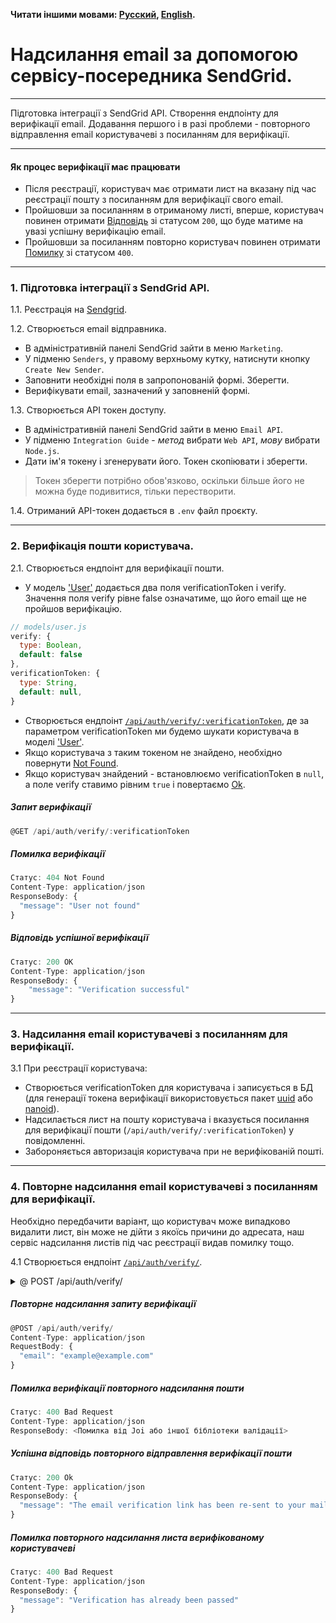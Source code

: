 **Читати іншими мовами: [Русский](../README.md), [English](./README.en.md).**

# Надсилання email за допомогою сервісу-посередника SendGrid.

---

Підготовка інтеграції з SendGrid API. Створення ендпоінту для верифікації email.
Додавання першого і в разі проблеми - повторного відправлення email
користувачеві з посиланням для верифікації.

---

#### Як процес верифікації має працювати

- Після реєстрації, користувач має отримати лист на вказану під час реєстрації
  пошту з посиланням для верифікації свого email.
- Пройшовши за посиланням в отриманому листі, вперше, користувач повинен
  отримати [Відповідь](#відповідь-успішної-верифікації) зі статусом `200`, що
  буде матиме на увазі успішну верифікацію email.
- Пройшовши за посиланням повторно користувач повинен отримати
  [Помилку](#помилка-повторного-надсилання-листа-верифікованому-користувачеві)
  зі статусом `400`.

---

### 1. Підготовка інтеграції з SendGrid API.

1.1. Реєстрація на [Sendgrid](https://sendgrid.com/en-us).

1.2. Створюється email відправника.

- В адміністративній панелі SendGrid зайти в меню `Marketing`.
- У підменю `Senders`, у правому верхньому кутку, натиснути кнопку
  `Create New Sender`.
- Заповнити необхідні поля в запропонованій формі. Зберегти.
- Верифікувати email, зазначений у заповненій формі.

<!-- prettier-ignore -->
1.3. Створюється API токен доступу.

- В адміністративній панелі SendGrid зайти в меню `Email API`.
- У підменю `Integration Guide` - _метод_ вибрати `Web API`, _мову_ вибрати
  `Node.js`.
- Дати ім'я токену і згенерувати його. Токен скопіювати і зберегти.

> Токен зберегти потрібно обов'язково, оскільки більше його не можна буде
> подивитися, тільки перестворити.

1.4. Отриманий API-токен додається в `.env` файл проєкту.

---

### 2. Верифікація пошти користувача.

2.1. Створюється ендпоінт для верифікації пошти.

- У модель ['User'](../models/user.js) додається два поля verificationToken і
  verify. Значення поля verify рівне false означатиме, що його email ще не
  пройшов верифікацію.

```js
// models/user.js
verify: {
  type: Boolean,
  default: false
},
verificationToken: {
  type: String,
  default: null,
}
```

- Створюється ендпоінт
  [`/api/auth/verify/:verificationToken`](#запит-верифікації), де за параметром
  verificationToken ми будемо шукати користувача в моделі
  ['User'](../models/user.js).
- Якщо користувача з таким токеном не знайдено, необхідно повернути
  [Not Found](#помилка-верифікації).
- Якщо користувач знайдений - встановлюємо verificationToken в `null`, а поле
  verify ставимо рівним `true` і повертаємо
  [Ok](#відповідь-успішної-верифікації).

##### Запит верифікації

```js
@GET /api/auth/verify/:verificationToken
```

##### Помилка верифікації

```js
Статус: 404 Not Found
Content-Type: application/json
ResponseBody: {
  "message": "User not found"
}
```

##### Відповідь успішної верифікації

```js
Статус: 200 OK
Content-Type: application/json
ResponseBody: {
	"message": "Verification successful"
}
```

---

### 3. Надсилання email користувачеві з посиланням для верифікації.

3.1 При реєстрації користувача:

- Створюється verificationToken для користувача і записується в БД (для
  генерації токена верифікації використовується пакет
  [uuid](https://www.npmjs.com/package/uuid) або
  [nanoid](https://www.npmjs.com/package/nanoid)).
- Надсилається лист на пошту користувача і вказується посилання для верифікації
  пошти (`/api/auth/verify/:verificationToken`) у повідомленні.
- Забороняється авторизація користувача при не верифікованій пошті.

---

### 4. Повторне надсилання email користувачеві з посиланням для верифікації.

Необхідно передбачити варіант, що користувач може випадково видалити лист, він
може не дійти з якоїсь причини до адресата, наш сервіс надсилання листів під час
реєстрації видав помилку тощо.

4.1 Створюється ендпоінт
[`/api/auth/verify/`](#повторне-надсилання-запиту-верифікації).

<details>
<summary>@ POST /api/auth/verify/</summary>

- Отримує `body` у форматі `{ email }`.
- Якщо в `body` немає обов'язкового поля `email`, повертає json з ключем
  `{"message": "missing required field email"}` і статусом `400`
  [Bad Request](#помилка-верифікації-повторного-надсилання-пошти).
- Якщо з `body` все добре, виконує повторне надсилання листа з verificationToken
  на вказаний email, але тільки якщо користувач не верифікований, і повертає
  json з ключем `{ "message": "Verification email sent"}` зі статусом `200`
  [Ok](#успішна-відповідь-повторного-відправлення-верифікації-пошти).
- Якщо користувач уже пройшов верифікацію, відправляє json із ключем
  `{ "message": "Verification has already been passed"}` зі статусом `400`
  [Bad Request](#помилка-повторного-надсилання-листа-верифікованому-користувачеві).

</details>

##### Повторне надсилання запиту верифікації

```js
@POST /api/auth/verify/
Content-Type: application/json
RequestBody: {
  "email": "example@example.com"
}
```

##### Помилка верифікації повторного надсилання пошти

```js
Статус: 400 Bad Request
Content-Type: application/json
ResponseBody: <Помилка від Joi або іншої бібліотеки валідації>
```

##### Успішна відповідь повторного відправлення верифікації пошти

```js
Статус: 200 Ok
Content-Type: application/json
ResponseBody: {
  "message": "The email verification link has been re-sent to your mailbox"
}
```

##### Помилка повторного надсилання листа верифікованому користувачеві

```js
Статус: 400 Bad Request
Content-Type: application/json
ResponseBody: {
  "message": "Verification has already been passed"
}
```
